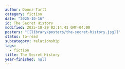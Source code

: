 ```yaml
---
author: Donna Tartt
category: fiction
date: "2025-10-16"
id: The Secret History
modified: 2025-10-29 02:14:41 GMT-04:00
posters: "[[library/posters/the-secret-history.jpg]]"
status: to-read
subcategory: relationship
tags:
  - fiction
title: The Secret History
year-finished: null
---
```

